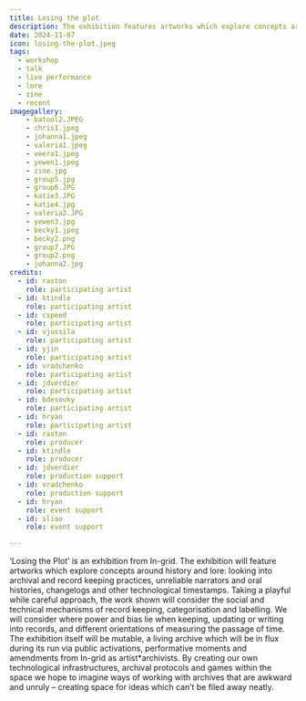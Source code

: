 ```yaml
---
title: Losing the plot
description: The exhibition features artworks which explore concepts around history and lore with performance night, zine launch, co-working session, artists talks and a panel conversation responding to it.
date: 2024-11-07 
icon: losing-the-plot.jpeg
tags:
  - workshop
  - talk
  - live performance
  - lore
  - zine
  - recent
imagegallery: 
    - batool2.JPEG
    - chris1.jpeg
    - johanna1.jpeg
    - valeria1.jpeg
    - veera1.jpeg
    - yewen1.jpeg
    - zine.jpg
    - group5.jpg
    - group6.JPG
    - katie3.JPG
    - katie4.jpg
    - valeria2.JPG
    - yewen3.jpg
    - becky1.jpeg
    - becky2.png
    - group7.JPG
    - group2.png
    - johanna2.jpg
credits: 
  - id: raston
    role: participating artist
  - id: ktindle
    role: participating artist
  - id: cspeed
    role: participating artist
  - id: vjussila
    role: participating artist
  - id: yjin
    role: participating artist
  - id: vradchenko
    role: participating artist
  - id: jdverdier
    role: participating artist
  - id: bdesouky
    role: participating artist
  - id: hryan
    role: participating artist
  - id: raston
    role: producer
  - id: ktindle
    role: producer
  - id: jdverdier
    role: production support
  - id: vradchenko
    role: production support
  - id: hryan
    role: event support
  - id: sliao
    role: event support

---
```



‘Losing the Plot’ is an exhibition from In-grid. The exhibition will feature artworks which explore concepts around history and lore: looking into archival and record keeping practices, unreliable narrators and oral histories, changelogs and other technological timestamps. Taking a playful while careful approach, the work shown will consider the social and technical mechanisms of record keeping, categorisation and labelling. We will consider where power and bias lie when keeping, updating or writing into records, and different orientations of measuring the passage of time.
The exhibition itself will be mutable, a living archive which will be in flux during its run via public activations, performative moments and amendments from In-grid as artist*archivists. By creating our own technological infrastructures, archival protocols and games within the space we hope to imagine ways of working with archives that are awkward and unruly – creating space for ideas which can’t be filed away neatly.